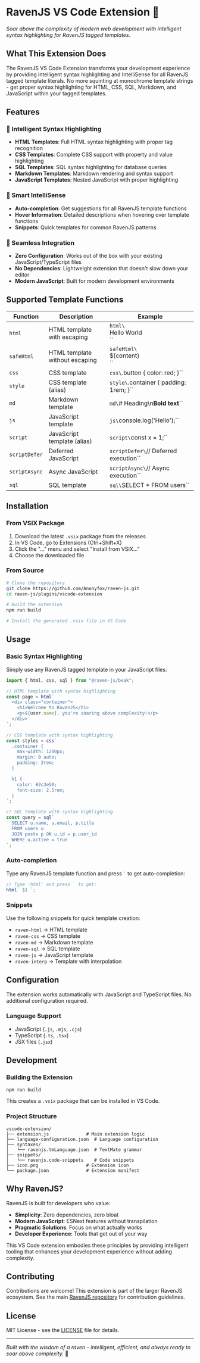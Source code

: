 # RavenJS VS Code Extension 🦅

_Soar above the complexity of modern web development with intelligent syntax highlighting for RavenJS tagged templates._

## What This Extension Does

The RavenJS VS Code Extension transforms your development experience by providing intelligent syntax highlighting and IntelliSense for all RavenJS tagged template literals. No more squinting at monochrome template strings - get proper syntax highlighting for HTML, CSS, SQL, Markdown, and JavaScript within your tagged templates.

## Features

### 🎨 Intelligent Syntax Highlighting

- **HTML Templates**: Full HTML syntax highlighting with proper tag recognition
- **CSS Templates**: Complete CSS support with property and value highlighting
- **SQL Templates**: SQL syntax highlighting for database queries
- **Markdown Templates**: Markdown rendering and syntax support
- **JavaScript Templates**: Nested JavaScript with proper highlighting

### 🚀 Smart IntelliSense

- **Auto-completion**: Get suggestions for all RavenJS template functions
- **Hover Information**: Detailed descriptions when hovering over template functions
- **Snippets**: Quick templates for common RavenJS patterns

### 🔧 Seamless Integration

- **Zero Configuration**: Works out of the box with your existing JavaScript/TypeScript files
- **No Dependencies**: Lightweight extension that doesn't slow down your editor
- **Modern JavaScript**: Built for modern development environments

## Supported Template Functions

| Function      | Description                    | Example                                  |
| ------------- | ------------------------------ | ---------------------------------------- |
| `html`        | HTML template with escaping    | `html\`<div>Hello World</div>\``         |
| `safeHtml`    | HTML template without escaping | `safeHtml\`<div>${content}</div>\``      |
| `css`         | CSS template                   | `css\`.button { color: red; }\``         |
| `style`       | CSS template (alias)           | `style\`.container { padding: 1rem; }\`` |
| `md`          | Markdown template              | `md\`# Heading\n**Bold text**\``         |
| `js`          | JavaScript template            | `js\`console.log('Hello');\``            |
| `script`      | JavaScript template (alias)    | `script\`const x = 1;\``                 |
| `scriptDefer` | Deferred JavaScript            | `scriptDefer\`// Deferred execution\``   |
| `scriptAsync` | Async JavaScript               | `scriptAsync\`// Async execution\``      |
| `sql`         | SQL template                   | `sql\`SELECT \* FROM users\``            |

## Installation

### From VSIX Package

1. Download the latest `.vsix` package from the releases
2. In VS Code, go to Extensions (Ctrl+Shift+X)
3. Click the "..." menu and select "Install from VSIX..."
4. Choose the downloaded file

### From Source

```bash
# Clone the repository
git clone https://github.com/Anonyfox/raven-js.git
cd raven-js/plugins/vscode-extension

# Build the extension
npm run build

# Install the generated .vsix file in VS Code
```

## Usage

### Basic Syntax Highlighting

Simply use any RavenJS tagged template in your JavaScript files:

```javascript
import { html, css, sql } from "@raven-js/beak";

// HTML template with syntax highlighting
const page = html`
  <div class="container">
    <h1>Welcome to RavenJS</h1>
    <p>${user.name}, you're soaring above complexity!</p>
  </div>
`;

// CSS template with syntax highlighting
const styles = css`
  .container {
    max-width: 1200px;
    margin: 0 auto;
    padding: 2rem;
  }

  h1 {
    color: #2c3e50;
    font-size: 2.5rem;
  }
`;

// SQL template with syntax highlighting
const query = sql`
  SELECT u.name, u.email, p.title
  FROM users u
  JOIN posts p ON u.id = p.user_id
  WHERE u.active = true
`;
```

### Auto-completion

Type any RavenJS template function and press `` ` `` to get auto-completion:

```javascript
// Type 'html' and press ` to get:
html` $1 `;
```

### Snippets

Use the following snippets for quick template creation:

- `raven-html` → HTML template
- `raven-css` → CSS template
- `raven-md` → Markdown template
- `raven-sql` → SQL template
- `raven-js` → JavaScript template
- `raven-interp` → Template with interpolation

## Configuration

The extension works automatically with JavaScript and TypeScript files. No additional configuration required.

### Language Support

- JavaScript (`.js`, `.mjs`, `.cjs`)
- TypeScript (`.ts`, `.tsx`)
- JSX files (`.jsx`)

## Development

### Building the Extension

```bash
npm run build
```

This creates a `.vsix` package that can be installed in VS Code.

### Project Structure

```
vscode-extension/
├── extension.js              # Main extension logic
├── language-configuration.json  # Language configuration
├── syntaxes/
│   └── ravenjs.tmLanguage.json  # TextMate grammar
├── snippets/
│   └── ravenjs.code-snippets    # Code snippets
├── icon.png                  # Extension icon
└── package.json              # Extension manifest
```

## Why RavenJS?

RavenJS is built for developers who value:

- **Simplicity**: Zero dependencies, zero bloat
- **Modern JavaScript**: ESNext features without transpilation
- **Pragmatic Solutions**: Focus on what actually works
- **Developer Experience**: Tools that get out of your way

This VS Code extension embodies these principles by providing intelligent tooling that enhances your development experience without adding complexity.

## Contributing

Contributions are welcome! This extension is part of the larger RavenJS ecosystem. See the main [RavenJS repository](https://github.com/Anonyfox/raven-js) for contribution guidelines.

## License

MIT License - see the [LICENSE](../../LICENSE) file for details.

---

_Built with the wisdom of a raven - intelligent, efficient, and always ready to soar above complexity._ 🦅

